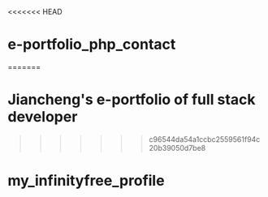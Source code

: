 <<<<<<< HEAD
# e-portfolio_php_contact
=======
# Jiancheng's e-portfolio of full stack developer
>>>>>>> c96544da54a1ccbc2559561f94c20b39050d7be8
# my_infinityfree_profile
